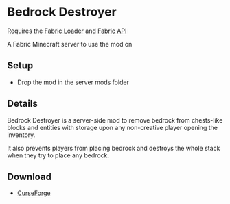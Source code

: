 # Bedrock Destroyer

Requires the [Fabric Loader](https://fabricmc.net/use/) and [Fabric API](https://www.curseforge.com/minecraft/mc-mods/fabric-api)

A Fabric Minecraft server to use the mod on

## Setup

- Drop the mod in the server mods folder

## Details

Bedrock Destroyer is a server-side mod to remove bedrock from chests-like blocks and entities with storage upon any non-creative player opening the inventory.

It also prevents players from placing bedrock and destroys the whole stack when they try to place any bedrock.

## Download

- [CurseForge](https://www.curseforge.com/minecraft/mc-mods/bedrock-destroyer)
